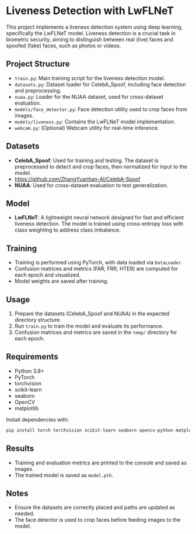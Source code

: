 # Liveness Detection with LwFLNeT

This project implements a liveness detection system using deep learning, specifically the LwFLNeT model. Liveness detection is a crucial task in biometric security, aiming to distinguish between real (live) faces and spoofed (fake) faces, such as photos or videos.

## Project Structure

- `train.py`: Main training script for the liveness detection model.
- `datasets.py`: Dataset loader for CelebA_Spoof, including face detection and preprocessing.
- `nuaa.py`: Loader for the NUAA dataset, used for cross-dataset evaluation.
- `models/face_detector.py`: Face detection utility used to crop faces from images.
- `models/liveness.py`: Contains the LwFLNeT model implementation.
- `webcam.py`: (Optional) Webcam utility for real-time inference.

## Datasets

- **CelebA_Spoof**: Used for training and testing. The dataset is preprocessed to detect and crop faces, then normalized for input to the model.
- https://github.com/ZhangYuanhan-AI/CelebA-Spoof
- **NUAA**: Used for cross-dataset evaluation to test generalization.

## Model

- **LwFLNeT**: A lightweight neural network designed for fast and efficient liveness detection. The model is trained using cross-entropy loss with class weighting to address class imbalance.

## Training

- Training is performed using PyTorch, with data loaded via `DataLoader`.
- Confusion matrices and metrics (FAR, FRR, HTER) are computed for each epoch and visualized.
- Model weights are saved after training.

## Usage

1. Prepare the datasets (CelebA_Spoof and NUAA) in the expected directory structure.
2. Run `train.py` to train the model and evaluate its performance.
3. Confusion matrices and metrics are saved in the `temp/` directory for each epoch.

## Requirements

- Python 3.8+
- PyTorch
- torchvision
- scikit-learn
- seaborn
- OpenCV
- matplotlib

Install dependencies with:

```bash
pip install torch torchvision scikit-learn seaborn opencv-python matplotlib
```

## Results

- Training and evaluation metrics are printed to the console and saved as images.
- The trained model is saved as `model.pth`.

## Notes

- Ensure the datasets are correctly placed and paths are updated as needed.
- The face detector is used to crop faces before feeding images to the model.
